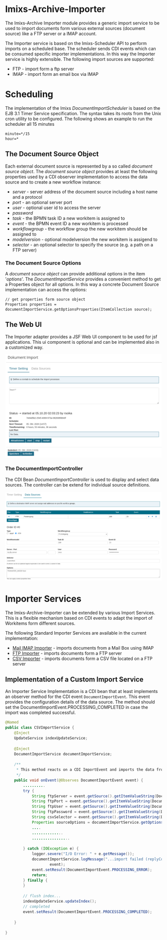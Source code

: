 # Imixs-Archive-Importer

The Imixs-Archive Importer module provides a generic import service to be used to import documents form various external sources (document source) like a FTP server or a IMAP account. 

The Importer service is based on the Imixs-Scheduler API to perform imports on a scheduled base. The scheduler sends CDI events which can be consumed specific importer implementations. In this way the Importer service is highly extensible. The following import sources are supported:

 - FTP - import form a ftp server 
 - IMAP - import form an email box via IMAP
 
 
# Scheduling

The implementation of the Imixs *DocumentImportScheduler* is based on the EJB 3.1 Timer Service specification. The syntax takes its roots from the Unix cron utility to be configured. The following shows an example to run the scheduler all 15 minutes


	minute=*/15
	hour=*


## The Document Source Object

Each external document source is represented by a so called *document source object*. The *document source object* provides at least the following properties used by a CDI observer implementation to access the data source and to create a new workflow instance:

 - *server* - server address of the document source including a host name and a protocol
 - *port* - an optional server port
 - *user* - optional user id to access the server
 - *password*
 - *task* - the BPMN task ID a new workitem is assigned to
 - *event* - the BPMN event ID a new workitem is processed 
 - *workflowgroup* - the workflow group the new workitem should be assigned to
 - *modelversion* - optional modelversion the new workitem is assigend to
 - *selector* - an optional selector to specify the source (e.g. a path on a FTP server)
 
 
### The Document Source Options
 
A *document source object* can provide additional options in the item '*options*'. The *DocumentImportService* provides a convenient method to get a Properties object for all options. In this way a concrete Document Source implementation can access the options:
 
	// get properties form source object
	Properties properties = documentImportService.getOptionsProperties(ItemCollection source);
    

 
## The Web UI

The Importer adapter provides a JSF Web UI component to be used for jsf applications. This ui component is optional and can be implemented also in a customized way. 

<img src="./doc/images/webui-01.png" size="600px"/>

### The DocumentImportController

The CDI Bean *DocumentImportController* is used to display and select data sources. The controller can be extend for individual source definitions. 

<img src="./doc/images/webui-02.png" size="600px" />



# Importer Services

The Imixs-Archive-Importer can be extended by various Import Services. This is a flexible mechanism based on CDI events to adapt the import of Workitems form different sources.

The following Standard Importer Services are available in the current implementation:

 - [Mail IMAP Importer](MAIL_IMPORTER.md) - imports documents from a Mail Box using IMAP
 - [FTP Importer](FTP_IMPORTER.md) - imports documents form a FTP server
 - [CSV Importer](CSV_IMPORTER.md) - imports documents form a CSV file located on a FTP server
 
## Implementation of a Custom Import Service

An Importer Service Implementation is a CDI bean that at least implements an observer method for the CDI event `DocumentImportEvent`. This event provides the configuration details of the data source. The method should set the DocumentImportEvent.PROCESSING_COMPLETED in case the import was completed successful. 

```java
@Named
public class CSVImportService {
    @Inject
    UpdateService indexUpdateService;

    @Inject
    DocumentImportService documentImportService;

    /**
     * This method reacts on a CDI ImportEvent and imports the data from a specific source
     */
    public void onEvent(@Observes DocumentImportEvent event) {
        ..........
        try {
            String ftpServer = event.getSource().getItemValueString(DocumentImportService.SOURCE_ITEM_SERVER);
            String ftpPort = event.getSource().getItemValueString(DocumentImportService.SOURCE_ITEM_PORT);
            String ftpUser = event.getSource().getItemValueString(DocumentImportService.SOURCE_ITEM_USER);
            String ftpPassword = event.getSource().getItemValueString(DocumentImportService.SOURCE_ITEM_PASSWORD);
            String csvSelector = event.getSource().getItemValueString(DocumentImportService.SOURCE_ITEM_SELECTOR);
            Properties sourceOptions = documentImportService.getOptionsProperties(event.getSource());
            ....
            ..............
            .................

        } catch (IOException e) {
            logger.severe("I/O Error: " + e.getMessage());
            documentImportService.logMessage("...import failed (replyCode=" + r + ") : " + e.getMessage(),
                    event);
            event.setResult(DocumentImportEvent.PROCESSING_ERROR);
            return;
        } finally {
        }

        // flush index...
        indexUpdateService.updateIndex();
        // completed
        event.setResult(DocumentImportEvent.PROCESSING_COMPLETED);

    }

}
```
